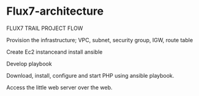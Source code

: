 # Flux7-architecture
FLUX7 TRAIL PROJECT FLOW


Provision the infrastructure; VPC, subnet, security group, IGW, route table

Create Ec2 instanceand install ansible

Develop playbook 

Download, install, configure and start PHP using ansible playbook.

Access the little web server over the web.


